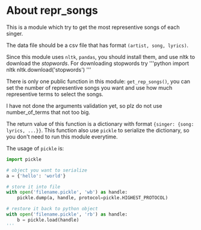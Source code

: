 # About repr_songs

This is a module which try to get the most representive songs of each singer.

The data file should be a csv file that has format `(artist, song, lyrics)`.

Since this module uses `nltk`, `pandas`, you should install them, and use nltk
to download the *stopwords*. For downloading stopwords try
'''python
import nltk
nltk.download('stopwords')
'''

There is only one public function in this module: `get_rep_songs()`, you can
set the number of representive songs you want and use how much representive
terms to select the songs.

I have not done the arguments validation yet, so plz do not use number_of_terms
that not too big.

The return value of this function is a dictionary with format `{singer: {song:
lyrics, ...}}`. This function also use `pickle` to serialize the dictionary, so
you don't need to run this module everytime.

The usage of `pickle` is:
```python
import pickle

# object you want to serialize
a = {'hello': 'world'}

# store it into file
with open('filename.pickle', 'wb') as handle:
    pickle.dump(a, handle, protocol=pickle.HIGHEST_PROTOCOL)

# restore it back to python object
with open('filename.pickle', 'rb') as handle:
    b = pickle.load(handle)
'''
